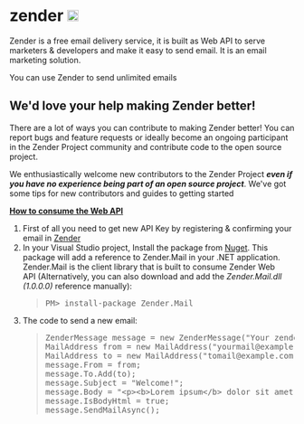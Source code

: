 # zender <img class="emoji" alt="zap" height="20" width="20" src="https://assets-cdn.github.com/images/icons/emoji/unicode/26a1.png">
<p>Zender is a&nbsp;free&nbsp;email delivery service, it is built as Web API&nbsp;to serve marketers &amp;&nbsp;developers <span>and make it easy to send email. It is an email marketing solution.</span></p>
<p>You can use Zender to send unlimited emails</p>
<h2>We'd love your help making Zender better!</h2>
<p>There are a lot of ways you can contribute to making Zender better! You can report bugs and feature requests or ideally become an ongoing participant in the Zender Project community and contribute code to the open source project.</p>
<p>We enthusiastically welcome new contributors to the Zender Project <i><strong>even if you have no experience being part of an open source project</strong></i>. We've got some tips for new contributors and guides to getting started</p>
<p><span style="text-decoration: underline;"><strong>How to consume the Web API</strong></span>&nbsp;&nbsp;</p>
<ol>
<li>First of all you need to get new API Key by registering & confirming your email in&nbsp;<a href="http://zender.sharptag.com">Zender</a></li>
<li>In your Visual Studio project, Install the package from&nbsp;<a href="https://www.nuget.org/packages/Zender.Mail/1.0.0">Nuget</a>. This package will add a reference to Zender.Mail in your .NET application. Zender.Mail is the client library that is built to consume Zender Web API&nbsp;<span>(Alternatively, you can also download and add the<em> Zender.Mail</em></span><em>.dll (1.0.0.0)</em><span>&nbsp;reference manually</span><span>):&nbsp;</span>
<blockquote>
<pre class="shell">PM&gt; install-package Zender.Mail</pre>
</blockquote>
</li>
<li>The code to send a new email:
<blockquote>
<pre class="shell">ZenderMessage message = new ZenderMessage("Your zender API Key");
MailAddress from = new MailAddress("yourmail@example.com");
MailAddress to = new MailAddress("tomail@example.com");
message.From = from;
message.To.Add(to);
message.Subject = "Welcome!";
message.Body = "&lt;p&gt;&lt;b&gt;Lorem ipsum&lt;/b&gt; dolor sit amet, consectetur adipiscing elit.&lt;/p&gt;";
message.IsBodyHtml = true;
message.SendMailAsync();
</pre>
</blockquote>
</li>
</ol>
